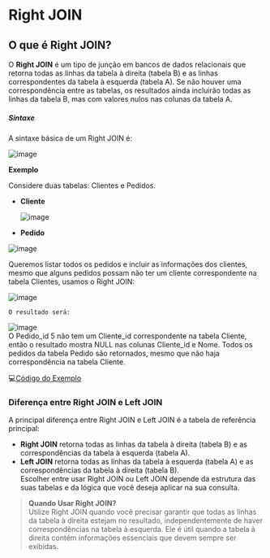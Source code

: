  # Right JOIN
## O que é Right JOIN?
O **Right JOIN** é um tipo de junção em bancos de dados relacionais que retorna todas as linhas da tabela à direita (tabela B) e as linhas correspondentes da tabela à esquerda (tabela A). Se não houver uma correspondência entre as tabelas, os resultados ainda incluirão todas as linhas da tabela B, mas com valores nulos nas colunas da tabela A.

##### Sintaxe
A sintaxe básica de um Right JOIN é:<br>

![image](https://github.com/Midssouza/ProgramadoresDoAmanha/assets/60756132/adc80785-a566-48f1-8ec1-695ceb6569c9)<br>

**Exemplo**

Considere duas tabelas: Clientes e Pedidos.

- **Cliente**

  ![image](https://github.com/Midssouza/ProgramadoresDoAmanha/assets/60756132/88cfad3e-082b-43da-aeea-b018f2ad0109)
  

- **Pedido**
 
![image](https://github.com/Midssouza/ProgramadoresDoAmanha/assets/60756132/9b691887-2b6d-4f69-b16b-acfe365087c4)<br>

Queremos listar todos os pedidos e incluir as informações dos clientes, mesmo que alguns pedidos possam não ter um cliente correspondente na tabela Clientes, usamos o Right JOIN:<br>

![image](https://github.com/Midssouza/ProgramadoresDoAmanha/assets/60756132/d235a338-9ef8-4265-85e1-b18fa7abe4dc)<br>

    O resultado será:
  
![image](https://github.com/Midssouza/ProgramadoresDoAmanha/assets/60756132/41c1f57d-9acc-4c37-84a3-c4c3e7eecdb6)<br>
O Pedido_id 5 não tem um Cliente_id correspondente na tabela Cliente, então o resultado mostra NULL nas colunas Cliente_id e Nome.
Todos os pedidos da tabela Pedido são retornados, mesmo que não haja correspondência na tabela Cliente.<br>

💻[Código do Exemplo](https://github.com/Midssouza/ProgramadoresDoAmanha/blob/main/M3/A18/Exemplo_2.sql)

### Diferença entre Right JOIN e Left JOIN
A principal diferença entre Right JOIN e Left JOIN é a tabela de referência principal:<br>

- **Right JOIN** retorna todas as linhas da tabela à direita (tabela B) e as correspondências da tabela à esquerda (tabela A).<br>
- **Left JOIN** retorna todas as linhas da tabela à esquerda (tabela A) e as correspondências da tabela à direita (tabela B).<br>
Escolher entre usar Right JOIN ou Left JOIN depende da estrutura das suas tabelas e da lógica que você deseja aplicar na sua consulta.


>**Quando Usar Right JOIN?**<br>
Utilize Right JOIN quando você precisar garantir que todas as linhas da tabela à direita estejam no resultado, independentemente de haver correspondências na tabela à esquerda. Ele é útil quando a tabela à direita contém informações essenciais que devem sempre ser exibidas.


